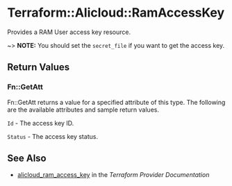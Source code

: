 # Terraform::Alicloud::RamAccessKey

Provides a RAM User access key resource.

~> **NOTE:**  You should set the `secret_file` if you want to get the access key.

## Return Values

### Fn::GetAtt

Fn::GetAtt returns a value for a specified attribute of this type. The following are the available attributes and sample return values.

`Id` - The access key ID.

`Status` - The access key status.

## See Also

* [alicloud_ram_access_key](https://www.terraform.io/docs/providers/alicloud/r/ram_access_key.html) in the _Terraform Provider Documentation_